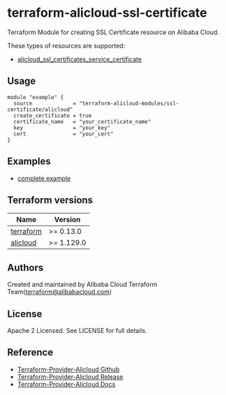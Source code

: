 # terraform-alicloud-ssl-certificate

Terraform Module for creating SSL Certificate resource on Alibaba Cloud.

These types of resources are supported:

* [alicloud_ssl_certificates_service_certificate](https://registry.terraform.io/providers/aliyun/alicloud/latest/docs/resources/ssl_certificates_service_certificate)


## Usage

```hcl
module "example" {
  source             = "terraform-alicloud-modules/ssl-certificate/alicloud"
  create_certificate = true
  certificate_name   = "your_certificate_name"
  key                = "your_key"
  cert               = "your_cert"
}
```

## Examples

* [complete example](https://github.com/terraform-alicloud-modules/terraform-alicloud-ssl-certificate/tree/main/examples/complete)

## Terraform versions

| Name | Version |
|------|---------|
| <a name="requirement_terraform"></a> [terraform](#requirement\_terraform) | >= 0.13.0 |
| <a name="requirement_alicloud"></a> [alicloud](#requirement\_alicloud) | >= 1.129.0 |

Authors
-------
Created and maintained by Alibaba Cloud Terraform Team(terraform@alibabacloud.com)

License
----
Apache 2 Licensed. See LICENSE for full details.

Reference
---------
* [Terraform-Provider-Alicloud Github](https://github.com/terraform-providers/terraform-provider-alicloud)
* [Terraform-Provider-Alicloud Release](https://releases.hashicorp.com/terraform-provider-alicloud/)
* [Terraform-Provider-Alicloud Docs](https://www.terraform.io/docs/providers/alicloud/index.html)